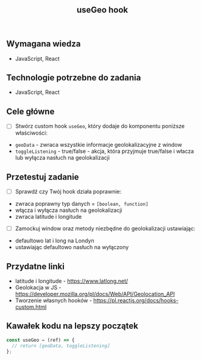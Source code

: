 <h2 align="center">useGeo hook</h2>

<br>

## Wymagana wiedza

- JavaScript, React

## Technologie potrzebne do zadania

- JavaScript, React

## Cele główne

- [ ] Stwórz custom hook `useGeo`, który dodaje do komponentu poniższe właściwości:

* `geoData` - zwraca wszystkie informacje geolokalizacyjne z window
* `toggleListening` - true/false - akcja, która przyjmuje true/false i włacza lub wyłącza nasłuch na geolokalizacji

## Przetestuj zadanie

- [ ] Sprawdź czy Twój hook działa poprawnie:

* zwraca poprawny typ danych = `[boolean, function]`
* włącza i wyłącza nasłuch na geolokalizacji
* zwraca latitude i longitude

- [ ] Zamockuj window oraz metody niezbędne do geolokalizacji ustawiając:

* defaultowo lat i long na Londyn
* ustawiając defaultowo nasłuch na wyłączony

## Przydatne linki

- latitude i longitude - https://www.latlong.net/
- Geolokacja w JS - https://developer.mozilla.org/pl/docs/Web/API/Geolocation_API
- Tworzenie własnych hooków - https://pl.reactjs.org/docs/hooks-custom.html

## Kawałek kodu na lepszy początek

```javascript
const useGeo = (ref) => {
  // return [geoData, toggleListening]
};
```
